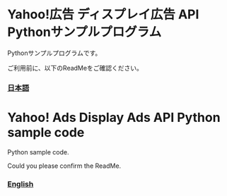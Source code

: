 # Yahoo!広告 ディスプレイ広告 API Pythonサンプルプログラム

Pythonサンプルプログラムです。

ご利用前に、以下のReadMeをご確認ください。

### [日本語](./README_JA.md)

# Yahoo! Ads Display Ads API Python sample code

Python sample code.

Could you please confirm the ReadMe.

### [English](./README_EN.md)

